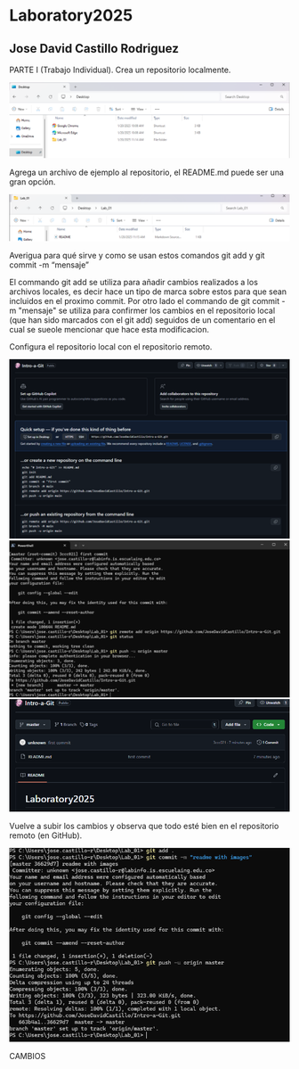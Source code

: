 # Laboratory2025
## Jose David Castillo Rodriguez

PARTE I (Trabajo Individual).
Crea un repositorio localmente.

![Logo](Assets//creacion_local.png)

Agrega un archivo de ejemplo al repositorio, el README.md puede ser una gran opción.

![Logo](Assets/creacion_readme.png)

Averigua para qué sirve y como se usan estos comandos git add y git commit -m “mensaje”

El commando git add se utiliza para añadir cambios realizados a los archivos locales, es decir hace un tipo de marca sobre estos para que sean incluidos en el proximo commit. Por otro lado el commando de git commit -m "mensaje" se utiliza para confirmer los cambios en el repositorio local (que han sido marcados con el git add) seguidos de un comentario en el cual se sueole mencionar que hace esta modificacion.

Configura el repositorio local con el repositorio remoto.

![Logo](Assets/creacion_remote.png)
![Logo](Assets/configuracion_1.png)
![Logo](Assets/configuracion_2.png)

Vuelve a subir los cambios y observa que todo esté bien en el repositorio remoto (en GitHub).

![Logo](Assets/update.png)

CAMBIOS